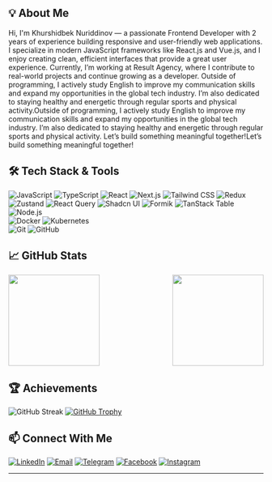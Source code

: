 ## 💡 About Me
Hi, I'm Khurshidbek Nuriddinov — a passionate Frontend Developer with 2 years of experience building responsive and user-friendly web applications. I specialize in modern JavaScript frameworks like React.js and Vue.js, and I enjoy creating clean, efficient interfaces that provide a great user experience. Currently, I’m working at Result Agency, where I contribute to real-world projects and continue growing as a developer.
Outside of programming, I actively study English to improve my communication skills and expand my opportunities in the global tech industry. I’m also dedicated to staying healthy and energetic through regular sports and physical activity.Outside of programming, I actively study English to improve my communication skills and expand my opportunities in the global tech industry. I’m also dedicated to staying healthy and energetic through regular sports and physical activity.
Let’s build something meaningful together!Let’s build something meaningful together!


## 🛠️ Tech Stack & Tools  
![JavaScript](https://img.shields.io/badge/Code-JavaScript-informational?style=flat&logo=javascript) 
![TypeScript](https://img.shields.io/badge/Code-TypeScript-informational?style=flat&logo=typescript) 
![React](https://img.shields.io/badge/Code-React-informational?style=flat&logo=react) 
![Next.js](https://img.shields.io/badge/Code-Next.js-informational?style=flat&logo=next.js) 
![Tailwind CSS](https://img.shields.io/badge/Style-Tailwind_CSS-informational?style=flat&logo=tailwind-css&logoColor=white)
![Redux](https://img.shields.io/badge/State-Redux-informational?style=flat&logo=redux&logoColor=white)
![Zustand](https://img.shields.io/badge/State-Zustand-informational?style=flat&logo=zustand&logoColor=white)
![React Query](https://img.shields.io/badge/Data-Fetching--React_Query-informational?style=flat&logo=react-query&logoColor=white)
![Shadcn UI](https://img.shields.io/badge/UI-shadcn/ui-informational?style=flat&logo=radix-ui&logoColor=white)
![Formik](https://img.shields.io/badge/Forms-Formik-informational?style=flat&logo=formik&logoColor=white)
![TanStack Table](https://img.shields.io/badge/Table-TanStack-informational?style=flat&logo=react-table&logoColor=white)
![Node.js](https://img.shields.io/badge/Code-Node.js-informational?style=flat&logo=node.js)  
![Docker](https://img.shields.io/badge/DevOps-Docker-informational?style=flat&logo=docker) 
![Kubernetes](https://img.shields.io/badge/DevOps-Kubernetes-informational?style=flat&logo=kubernetes)  
![Git](https://img.shields.io/badge/Tools-Git-informational?style=flat&logo=git) 
![GitHub](https://img.shields.io/badge/Tools-GitHub-informational?style=flat&logo=github)

## 📈 GitHub Stats  

<div style="display: flex; justify-content: space-between;">
  <img height="180em" src="https://github-readme-stats.vercel.app/api?username=khurshidbekweb&show_icons=true&theme=radical" />
  <img height="180em" src="https://github-readme-stats.vercel.app/api/top-langs/?username=khurshidbekweb&layout=compact&theme=radical" />
</div>

## 🏆 Achievements  
![GitHub Streak](https://github-readme-streak-stats.herokuapp.com/?user=khurshidbekweb&theme=radical)
[![GitHub Trophy](https://github-profile-trophy.vercel.app/?username=khurshidbekweb&theme=onedark)](https://github.com/ryo-ma/github-profile-trophy)  

## 📫 Connect With Me  
[![LinkedIn](https://img.shields.io/badge/LinkedIn-0077B5?style=flat&logo=linkedin&logoColor=white)](https://www.linkedin.com/in/khurshidbekweb/) 
[![Email](https://img.shields.io/badge/Email-D14836?style=flat&logo=gmail&logoColor=white)](mailto:khurshidbeknuriddinov@gmail.com) 
[![Telegram](https://img.shields.io/badge/Telegram-26A5E4?style=flat&logo=telegram&logoColor=white)](https://t.me/NuriddinovKhurshidbek) 
[![Facebook](https://img.shields.io/badge/Facebook-1877F2?style=flat&logo=facebook&logoColor=white)](https://www.facebook.com/profile.php?id=100088239637791&sk) 
[![Instagram](https://img.shields.io/badge/Instagram-E4405F?style=flat&logo=instagram&logoColor=white)](https://www.instagram.com/xursh1dbek________)

---
